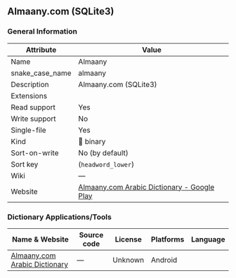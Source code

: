 ## Almaany.com (SQLite3)

### General Information

| Attribute       | Value                                                                                                         |
| --------------- | ------------------------------------------------------------------------------------------------------------- |
| Name            | Almaany                                                                                                       |
| snake_case_name | almaany                                                                                                       |
| Description     | Almaany.com (SQLite3)                                                                                         |
| Extensions      |                                                                                                               |
| Read support    | Yes                                                                                                           |
| Write support   | No                                                                                                            |
| Single-file     | Yes                                                                                                           |
| Kind            | 🔢 binary                                                                                                      |
| Sort-on-write   | No (by default)                                                                                               |
| Sort key        | (`headword_lower`)                                                                                            |
| Wiki            | ―                                                                                                             |
| Website         | [Almaany.com Arabic Dictionary - Google Play](https://play.google.com/store/apps/details?id=com.almaany.arar) |

### Dictionary Applications/Tools

| Name & Website                                                                                  | Source code | License | Platforms | Language |
| ----------------------------------------------------------------------------------------------- | ----------- | ------- | --------- | -------- |
| [Almaany.com Arabic Dictionary](https://play.google.com/store/apps/details?id=com.almaany.arar) | ―           | Unknown | Android   |          |
